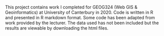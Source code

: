This project contains work I completed for GEOG324 (Web GIS & Geoinformatics) at University of Canterbury in 2020. Code is written in R and presented in R markdown format. Some code has been adapted from work provided by the lecturer. The data used has not been included but the results are viewable by downloading the html files.
